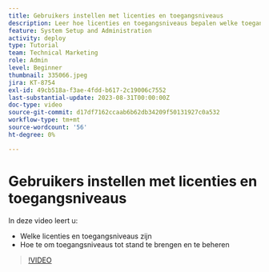 ```yaml
---
title: Gebruikers instellen met licenties en toegangsniveaus
description: Leer hoe licenties en toegangsniveaus bepalen welke toegang gebruikers hebben. Leer hoe de baanrollen in het systeem worden gebruikt.
feature: System Setup and Administration
activity: deploy
type: Tutorial
team: Technical Marketing
role: Admin
level: Beginner
thumbnail: 335066.jpeg
jira: KT-8754
exl-id: 49cb518a-f3ae-4fdd-b617-2c19006c7552
last-substantial-update: 2023-08-31T00:00:00Z
doc-type: video
source-git-commit: d17df7162ccaab6b62db34209f50131927c0a532
workflow-type: tm+mt
source-wordcount: '56'
ht-degree: 0%

---
```


# Gebruikers instellen met licenties en toegangsniveaus

In deze video leert u:

* Welke licenties en toegangsniveaus zijn
* Hoe te om toegangsniveaus tot stand te brengen en te beheren

>[!VIDEO](https://video.tv.adobe.com/v/335066/?quality=12&learn=on&enablevpops)

